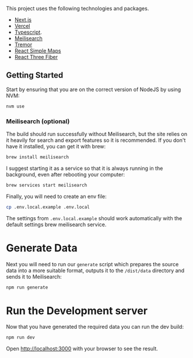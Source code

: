 This project uses the following technologies and packages.

- [Next.js](https://nextjs.org/)
- [Vercel](https://vercel.com)
- [Typescript](https://www.typescriptlang.org/).
- [Meilisearch](https://www.meilisearch.com/)
- [Tremor](https://www.tremor.so/)
- [React Simple Maps](https://www.react-simple-maps.io/)
- [React Three Fiber](https://docs.pmnd.rs/react-three-fiber/getting-started/introduction)

## Getting Started

Start by ensuring that you are on the correct version of NodeJS by using NVM:

```bash
nvm use
```

### Meilisearch (optional)

The build should run successfully without Meilisearch, but the site relies on it heavily for search and export features so it is recommended. If you don't have it installed, you can get it with brew:

```bash
brew install meilisearch
```

I suggest starting it as a service so that it is always running in the background, even after rebooting your computer:

```bash
brew services start meilisearch
```

Finally, you will need to create an env file:

```bash
cp .env.local.example .env.local
```

The settings from `.env.local.example` should work automatically with the default settings brew meilisearch service.

# Generate Data

Next you will need to run our `generate` script which prepares the source data into a more suitable format, outputs it to the `/dist/data` directory and sends it to Meilisearch:

```bash
npm run generate
```

# Run the Development server

Now that you have generated the required data you can run the dev build:

```bash
npm run dev
```

Open [http://localhost:3000](http://localhost:3000) with your browser to see the result.
